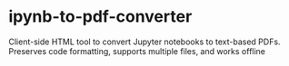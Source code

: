 # ipynb-to-pdf-converter
Client-side HTML tool to convert Jupyter notebooks to text-based PDFs. Preserves code formatting, supports multiple files, and works offline
